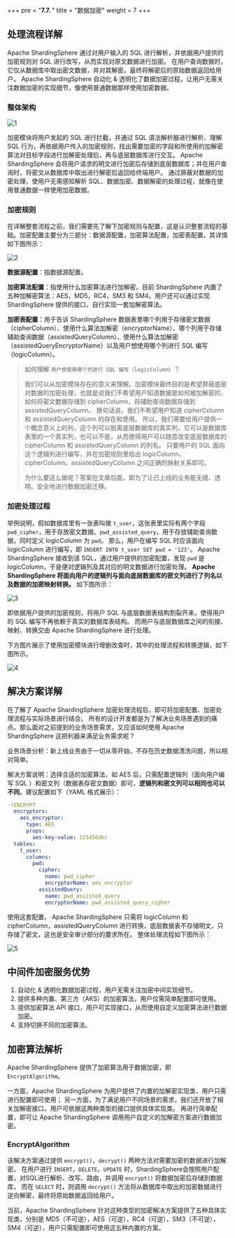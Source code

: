 +++
pre = "<b>7.7. </b>"
title = "数据加密"
weight = 7
+++

## 处理流程详解

Apache ShardingSphere 通过对用户输入的 SQL 进行解析，并依据用户提供的加密规则对 SQL 进行改写，从而实现对原文数据进行加密。
在用户查询数据时，它仅从数据库中取出密文数据，并对其解密，最终将解密后的原始数据返回给用户。
Apache ShardingSphere 自动化 & 透明化了数据加密过程，让用户无需关注数据加密的实现细节，像使用普通数据那样使用加密数据。

### 整体架构

![1](https://shardingsphere.apache.org/document/current/img/encrypt/1_cn_v2.png)

加密模块将用户发起的 SQL 进行拦截，并通过 SQL 语法解析器进行解析、理解 SQL 行为，再依据用户传入的加密规则，找出需要加密的字段和所使用的加解密算法对目标字段进行加解密处理后，再与底层数据库进行交互。
Apache ShardingSphere 会将用户请求的明文进行加密后存储到底层数据库；并在用户查询时，将密文从数据库中取出进行解密后返回给终端用户。
通过屏蔽对数据的加密处理，使用户无需感知解析 SQL、数据加密、数据解密的处理过程，就像在使用普通数据一样使用加密数据。

### 加密规则

在详解整套流程之前，我们需要先了解下加密规则与配置，这是认识整套流程的基础。加密配置主要分为三部分：数据源配置，加密算法配置，加密表配置，其详情如下图所示：

![2](https://shardingsphere.apache.org/document/current/img/encrypt/2_cn_v3.png)

**数据源配置**：指数据源配置。

**加密算法配置**：指使用什么加密算法进行加解密。目前 ShardingSphere 内置了五种加解密算法：AES，MD5，RC4，SM3 和 SM4。用户还可以通过实现 ShardingSphere 提供的接口，自行实现一套加解密算法。

**加密表配置**：用于告诉 ShardingSphere 数据表里哪个列用于存储密文数据（cipherColumn）、使用什么算法加解密（encryptorName）、哪个列用于存储辅助查询数据（assistedQueryColumn）、使用什么算法加解密（assistedQueryEncryptorName）以及用户想使用哪个列进行 SQL 编写（logicColumn）。

>  如何理解 `用户想使用哪个列进行 SQL 编写（logicColumn）`？
>
> 我们可以从加密模块存在的意义来理解。加密模块最终目的是希望屏蔽底层对数据的加密处理，也就是说我们不希望用户知道数据是如何被加解密的、如何将密文数据存储到 cipherColumn，将辅助查询数据存储到 assistedQueryColumn。
换句话说，我们不希望用户知道 cipherColumn 和 assistedQueryColumn 的存在和使用。
所以，我们需要给用户提供一个概念意义上的列，这个列可以脱离底层数据库的真实列，它可以是数据库表里的一个真实列，也可以不是，从而使得用户可以随意改变底层数据库的 cipherColumn 和 assistedQueryColumn 的列名。
只要用户的 SQL 面向这个逻辑列进行编写，并在加密规则里给出 logicColumn、cipherColumn、assistedQueryColumn 之间正确的映射关系即可。
>
> 为什么要这么做呢？答案在文章后面，即为了让已上线的业务能无缝、透明、安全地进行数据加密迁移。

### 加密处理过程

举例说明，假如数据库里有一张表叫做 `t_user`，这张表里实际有两个字段 `pwd_cipher`，用于存放密文数据、`pwd_assisted_query`，用于存放辅助查询数据，同时定义 logicColumn 为 `pwd`。
那么，用户在编写 SQL 时应该面向 logicColumn 进行编写，即 `INSERT INTO t_user SET pwd = '123'`。
Apache ShardingSphere 接收到该 SQL，通过用户提供的加密配置，发现 `pwd` 是 logicColumn，于是便对逻辑列及其对应的明文数据进行加密处理。
**Apache ShardingSphere 将面向用户的逻辑列与面向底层数据库的密文列进行了列名以及数据的加密映射转换。** 
如下图所示：

![3](https://shardingsphere.apache.org/document/current/img/encrypt/3_cn_v2.png)

即依据用户提供的加密规则，将用户 SQL 与底层数据表结构割裂开来，使得用户的 SQL 编写不再依赖于真实的数据库表结构。
而用户与底层数据库之间的衔接、映射、转换交由 Apache ShardingSphere 进行处理。

下方图片展示了使用加密模块进行增删改查时，其中的处理流程和转换逻辑，如下图所示。

![4](https://shardingsphere.apache.org/document/current/img/encrypt/4_cn_v3.png)

## 解决方案详解

在了解了 Apache ShardingSphere 加密处理流程后，即可将加密配置、加密处理流程与实际场景进行结合。
所有的设计开发都是为了解决业务场景遇到的痛点。那么面对之前提到的业务场景需求，又应该如何使用 Apache ShardingSphere 这把利器来满足业务需求呢？

业务场景分析：新上线业务由于一切从零开始，不存在历史数据清洗问题，所以相对简单。

解决方案说明：选择合适的加密算法，如 AES 后，只需配置逻辑列（面向用户编写 SQL ）和密文列（数据表存密文数据）即可，**逻辑列和密文列可以相同也可以不同**。建议配置如下（YAML 格式展示）：

```yaml
-!ENCRYPT
  encryptors:
    aes_encryptor:
      type: AES
      props:
        aes-key-value: 123456abc
  tables:
    t_user:
      columns:
        pwd:
          cipher:
            name: pwd_cipher
            encryptorName: aes_encryptor
          assistedQuery:
            name: pwd_assisted_query
            encryptorName: pwd_assisted_query_cipher
```

使用这套配置， Apache ShardingSphere 只需将 logicColumn 和 cipherColumn，assistedQueryColumn 进行转换，底层数据表不存储明文，只存储了密文，这也是安全审计部分的要求所在。
整体处理流程如下图所示：

![5](https://shardingsphere.apache.org/document/current/img/encrypt/5_cn_v2.png)

## 中间件加密服务优势

1. 自动化 & 透明化数据加密过程，用户无需关注加密中间实现细节。
2. 提供多种内置、第三方（AKS）的加密算法，用户仅需简单配置即可使用。
3. 提供加密算法 API 接口，用户可实现接口，从而使用自定义加密算法进行数据加密。
4. 支持切换不同的加密算法。

## 加密算法解析

Apache ShardingSphere 提供了加密算法用于数据加密，即 `EncryptAlgorithm`。

一方面，Apache ShardingSphere 为用户提供了内置的加解密实现类，用户只需进行配置即可使用；
另一方面，为了满足用户不同场景的需求，我们还开放了相关加解密接口，用户可依据这两种类型的接口提供具体实现类。
再进行简单配置，即可让 Apache ShardingSphere 调用用户自定义的加解密方案进行数据加密。

### EncryptAlgorithm

该解决方案通过提供 `encrypt()`，`decrypt()` 两种方法对需要加密的数据进行加解密。
在用户进行 `INSERT`，`DELETE`，`UPDATE` 时，ShardingSphere会按照用户配置，对SQL进行解析、改写、路由，并调用 `encrypt()` 将数据加密后存储到数据库， 
而在 `SELECT` 时，则调用 `decrypt()` 方法将从数据库中取出的加密数据进行逆向解密，最终将原始数据返回给用户。

当前，Apache ShardingSphere 针对这种类型的加密解决方案提供了五种具体实现类，分别是 MD5（不可逆），AES（可逆），RC4（可逆），SM3（不可逆），SM4（可逆），用户只需配置即可使用这五种内置的方案。
